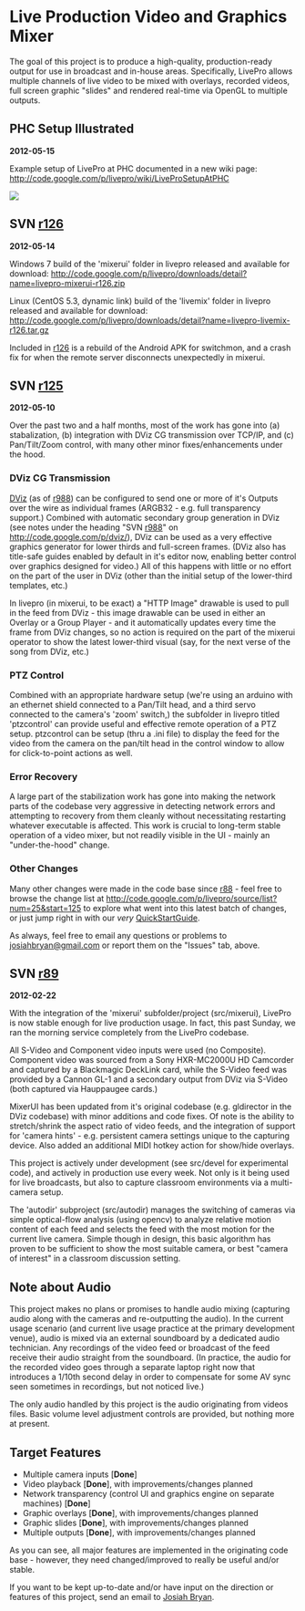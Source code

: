 # Live Production Video and Graphics Mixer #

The goal of this project is to produce a high-quality, production-ready output for use in broadcast and in-house areas. Specifically, LivePro allows multiple channels of live video to be mixed with overlays, recorded videos, full screen graphic "slides" and rendered real-time via OpenGL to multiple outputs.

## PHC Setup Illustrated ##
**2012-05-15**

Example setup of LivePro at PHC documented in a new wiki page: http://code.google.com/p/livepro/wiki/LiveProSetupAtPHC

[![](http://www.mybryanlife.com/userfiles/PHC-Systems-Layout-Small.png)](http://www.mybryanlife.com/userfiles/PHC-Systems-Layout.pdf)

## SVN [r126](https://code.google.com/p/livepro/source/detail?r=126) ##
**2012-05-14**

Windows 7 build of the 'mixerui' folder in livepro released and available for download: http://code.google.com/p/livepro/downloads/detail?name=livepro-mixerui-r126.zip

Linux (CentOS 5.3, dynamic link) build of the 'livemix' folder in livepro released and available for download:
http://code.google.com/p/livepro/downloads/detail?name=livepro-livemix-r126.tar.gz

Included in [r126](https://code.google.com/p/livepro/source/detail?r=126) is a rebuild of the Android APK for switchmon, and a crash fix for when the remote server disconnects unexpectedly in mixerui.

## SVN [r125](https://code.google.com/p/livepro/source/detail?r=125) ##
**2012-05-10**

Over the past two and a half months, most of the work has gone into (a) stabalization, (b) integration with DViz CG transmission over TCP/IP, and (c) Pan/Tilt/Zoom control, with many other minor fixes/enhancements under the hood.

### DViz CG Transmission ###

[DViz](http://code.google.com/p/dviz/) (as of [r988](https://code.google.com/p/livepro/source/detail?r=988)) can be configured to send one or more of it's Outputs over the wire as individual frames (ARGB32 - e.g. full transparency support.) Combined with automatic secondary group generation in DViz (see notes under the heading "SVN [r988](https://code.google.com/p/livepro/source/detail?r=988)" on http://code.google.com/p/dviz/), DViz can be used as a very effective graphics generator for lower thirds and full-screen frames. (DViz also has title-safe guides enabled by default in it's editor now, enabling better control over graphics designed for video.) All of this happens with little or no effort on the part of the user in DViz (other than the initial setup of the lower-third templates, etc.)

In livepro (in mixerui, to be exact) a "HTTP Image" drawable is used to pull in the feed from DViz - this image drawable can be used in either an Overlay or a Group Player - and it automatically updates every time the frame from DViz changes, so no action is required on the part of the mixerui operator to show the latest lower-third visual (say, for the next verse of the song from DViz, etc.)

### PTZ Control ###

Combined with an appropriate hardware setup (we're using an arduino with an ethernet shield connected to a Pan/Tilt head, and a third servo connected to the camera's 'zoom' switch,) the subfolder in livepro titled 'ptzcontrol' can provide useful and effective remote operation of a PTZ setup. ptzcontrol can be setup (thru a .ini file) to display the feed for the video from the camera on the pan/tilt head in the control window to allow for click-to-point actions as well.

### Error Recovery ###

A large part of the stabilization work has gone into making the network parts of the codebase very aggressive in detecting network errors and attempting to recovery from them cleanly without necessitating restarting whatever executable is affected. This work is crucial to long-term stable operation of a video mixer, but not readily visible in the UI - mainly an "under-the-hood" change.

### Other Changes ###
Many other changes were made in the code base since [r88](https://code.google.com/p/livepro/source/detail?r=88) - feel free to browse the change list at http://code.google.com/p/livepro/source/list?num=25&start=125 to explore what went into this latest batch of changes, or just jump right in with our _very_ [QuickStartGuide](http://code.google.com/p/livepro/wiki/QuickStartGuide).

As always, feel free to email any questions or problems to [josiahbryan@gmail.com](mailto:josiahbryan@gmail.com) or report them on the "Issues" tab, above.


## SVN [r89](https://code.google.com/p/livepro/source/detail?r=89) ##
**2012-02-22**

With the integration of the 'mixerui' subfolder/project (src/mixerui), LivePro is now stable enough for live production usage. In fact, this past Sunday, we ran the morning service completely from the LivePro codebase.

All S-Video and Component video inputs were used (no Composite). Component video was sourced from a Sony HXR-MC2000U HD Camcorder and captured by a Blackmagic DeckLink card, while the S-Video feed was provided by a Cannon GL-1 and a secondary output from DViz via S-Video (both captured via Hauppaugee cards.)

MixerUI has been updated from it's original codebase (e.g. gldirector in the DViz codebase) with minor additions and code fixes. Of note is the ability to stretch/shrink the aspect ratio of video feeds, and the integration of support for 'camera hints' - e.g. persistent camera settings unique to the capturing device. Also added an additional MIDI hotkey action for show/hide overlays.

This project is actively under development (see src/devel for experimental code), and actively in production use every week. Not only is it being used for live broadcasts, but also to capture classroom environments via a multi-camera setup.

The 'autodir' subproject (src/autodir) manages the switching of cameras via simple optical-flow analysis (using opencv) to analyze relative motion content of each feed and selects the feed with the most motion for the current live camera. Simple though in design, this basic algorithm has proven to be sufficient to show the most suitable camera, or best "camera of interest" in a classroom discussion setting.

## Note about Audio ##

This project makes no plans or promises to handle audio mixing (capturing audio along with the cameras and re-outputting the audio). In the current usage scenario (and current live usage practice at the primary development venue), audio is mixed via an external soundboard by a dedicated audio technician. Any recordings of the video feed or broadcast of the feed receive their audio straight from the soundboard. (In practice, the audio for the recorded video goes through a separate laptop right now that introduces a 1/10th second delay in order to compensate for some AV sync seen sometimes in recordings, but not noticed live.)

The only audio handled by this project is the audio originating from videos files. Basic volume level adjustment controls are provided, but nothing more at present.

## Target Features ##

  * Multiple camera inputs [**Done**]
  * Video playback [**Done**], with improvements/changes planned
  * Network transparency (control UI and graphics engine on separate machines) [**Done**]
  * Graphic overlays [**Done**], with improvements/changes planned
  * Graphic slides [**Done**], with improvements/changes planned
  * Multiple outputs [**Done**], with improvements/changes planned

As you can see, all major features are implemented in the originating code base - however, they need changed/improved to really be useful and/or stable.

If you want to be kept up-to-date and/or have input on the direction or features of this project, send an email to [Josiah Bryan](mailto:josiahbryan@gmail.com).